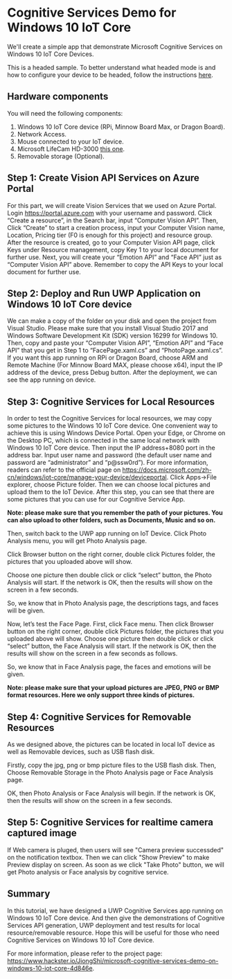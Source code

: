 # Cognitive Services Demo for Windows 10 IoT Core

We'll create a simple app that demonstrate Microsoft Cognitive Services on Windows 10 IoT Core Devices.

This is a headed sample.  To better understand what headed mode is and how to configure your device to be headed, follow the instructions [here](/Docs/HeadlessMode).

## Hardware components 

You will need the following components:

1. Windows 10 IoT Core device (RPi, Minnow Board Max, or Dragon Board).
2. Network Access.
3. Mouse connected to your IoT device.
4. Microsoft LifeCam HD-3000 [this one](https://www.hackster.io/products/buy/28947?s=BAhJIhY4MjUyNSxCYXNlQXJ0aWNsZQY6BkVG%0A).
5. Removable storage (Optional).

## Step 1: Create Vision API Services on Azure Portal

For this part, we will create Vision Services that we used on Azure Portal. Login https://portal.azure.com with your username and password. Click “Create a resource”, in the Search bar, input “Computer Vision API”. Then, Click “Create” to start a creation process, input your Computer Vision name, Location, Pricing tier (F0 is enough for this project) and resource group. After the resource is created, go to your Computer Vision API page, click Keys under Resource management, copy Key 1 to your local document for further use. 
Next, you will create your “Emotion API” and “Face API” just as “Computer Vision API” above. Remember to copy the API Keys to your local document for further use.

## Step 2: Deploy and Run UWP Application on Windows 10 IoT Core device

We can make a copy of the folder on your disk and open the project from Visual Studio. Please make sure that you install Visual Studio 2017 and Windows Software Development Kit (SDK) version 16299 for Windows 10. Then, copy and paste your “Computer Vision API”, “Emotion API” and “Face API” that you get in Step 1 to “FacePage.xaml.cs” and “PhotoPage.xaml.cs”.
If you want this app running on RPi or Dragon Board, choose ARM and Remote Machine (For Minnow Board MAX, please choose x64), input the IP address of the device, press Debug button. After the deployment, we can see the app running on device.

## Step 3: Cognitive Services for Local Resources

In order to test the Cognitive Services for local resources, we may copy some pictures to the Windows 10 IoT Core device. One convenient way to achieve this is using Windows Device Portal. Open your Edge, or Chrome on the Desktop PC, which is connected in the same local network with Windows 10 IoT Core device. Then input the IP address+8080 port in the address bar. Input user name and password (the default user name and password are “administrator” and “p@ssw0rd”). For more information, readers can refer to the official page on https://docs.microsoft.com/zh-cn/windows/iot-core/manage-your-device/deviceportal. Click Apps->File explorer, choose Picture folder.
Then we can choose local pictures and upload them to the IoT Device.
After this step, you can see that there are some pictures that you can use for our Cognitive Service App.

**Note: please make sure that you remember the path of your pictures. You can also upload to other folders, such as Documents, Music and so on.**

Then, switch back to the UWP app running on IoT Device. Click Photo Analysis menu, you will get Photo Analysis page.

Click Browser button on the right corner, double click Pictures folder, the pictures that you uploaded above will show.

Choose one picture then double click or click “select” button, the Photo Analysis will start. If the network is OK, then the results will show on the screen in a few seconds.

So, we know that in Photo Analysis page, the descriptions tags, and faces will be given.

Now, let’s test the Face Page. First, click Face menu. Then click Browser button on the right corner, double click Pictures folder, the pictures that you uploaded above will show. Choose one picture then double click or click “select” button, the Face Analysis will start. If the network is OK, then the results will show on the screen in a few seconds as follows.

So, we know that in Face Analysis page, the faces and emotions will be given.

**Note: please make sure that your upload pictures are JPEG, PNG or BMP format resources. Here we only support three kinds of pictures.**

## Step 4: Cognitive Services for Removable Resources

As we designed above, the pictures can be located in local IoT device as well as Removable devices, such as USB flash disk.

Firstly, copy the jpg, png or bmp picture files to the USB flash disk. Then, Choose Removable Storage in the Photo Analysis page or Face Analysis page.

OK, then Photo Analysis or Face Analysis will begin. If the network is OK, then the results will show on the screen in a few seconds.

## Step 5: Cognitive Services for realtime camera captured image

If Web camera is pluged, then users will see  "Camera preview successded" on the notification textbox.
Then we can click "Show Preview" to make Preview display on screen. As soon as we click "Take Photo" button, we will get Photo analysis or Face analysis by cognitive service.

## Summary
In this tutorial, we have designed a UWP Cognitive Services app running on Windows 10 IoT Core device. And then give the demonstrations of Cognitive Services API generation, UWP deployment and test results for local resource/removable resource. Hope this will be useful for those who need Cognitive Services on Windows 10 IoT Core device.

For more information, please refer to the project page: https://www.hackster.io/JiongShi/microsoft-cognitive-services-demo-on-windows-10-iot-core-4d846e.